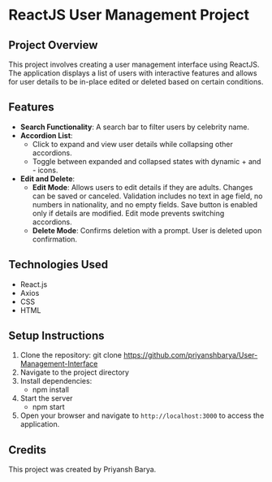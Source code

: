 # ReactJS User Management Project

## Project Overview

This project involves creating a user management interface using ReactJS. The application displays a list of users with interactive features and allows for user details to be in-place edited or deleted based on certain conditions.

## Features

- **Search Functionality**: A search bar to filter users by celebrity name.
- **Accordion List**: 
  - Click to expand and view user details while collapsing other accordions.
  - Toggle between expanded and collapsed states with dynamic + and - icons.
- **Edit and Delete**:
  - **Edit Mode**: Allows users to edit details if they are adults. Changes can be saved or canceled. Validation includes no text in age field, no numbers in nationality, and no empty fields. Save button is enabled only if details are modified. Edit mode prevents switching accordions.
  - **Delete Mode**: Confirms deletion with a prompt. User is deleted upon confirmation.

## Technologies Used
- React.js
- Axios
- CSS
- HTML

## Setup Instructions
1. Clone the repository: git clone https://github.com/priyanshbarya/User-Management-Interface
2. Navigate to the project directory 
3. Install dependencies:
    - npm install
4. Start the server
    - npm start
6. Open your browser and navigate to `http://localhost:3000` to access the application.

## Credits
This project was created by Priyansh Barya. 
